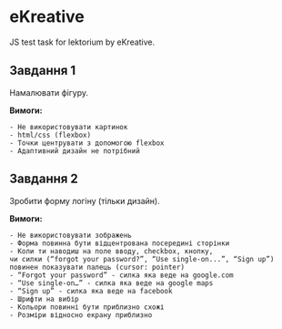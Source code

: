 # eKreative
JS test task for lektorium by eKreative.

## Завдання 1
Намалювати фігуру.

**Вимоги:**

    - Не використовувати картинок
    - html/css (flexbox)
    - Точки центрувати з допомогою flexbox
    - Адаптивний дизайн не потрібний

## Завдання 2
Зробити форму логіну (тільки дизайн).

**Вимоги:**

    - Не використовувати зображень
    - Форма повинна бути відцентрована посередині сторінки
    - Коли ти наводиш на поле вводу, checkbox, кнопку, 
    чи силки (“forgot your password?”, “Use single-on...”, “Sign up”)
    повинен показувати палець (cursor: pointer)
    - “Forgot your password” - силка яка веде на google.com
    - “Use single-on…” - силка яка веде на google maps
    - “Sign up” - силка яка веде на facebook
    - Шрифти на вибір
    - Кольори повинні бути приблизно схожі
    - Розміри відносно екрану приблизно
